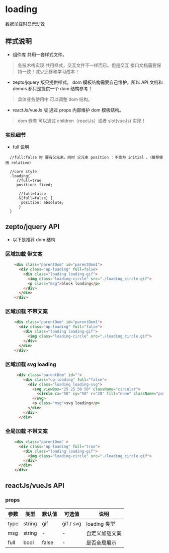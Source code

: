 # loading 

数据加载时显示动效

## 样式说明
- 组件库 共用一套样式文件。
> 各技术栈实现 共用样式，交互文件不一样而已。但是交互 接口文档需要保持一致！减少迁移和学习成本！

- zepto/jquery 版只提供样式。 dom 模板结构需要自己维护。所以 API 文档和 demos 都只是提供一个 dom 结构参考！
> 具体业务使用中 可以调整 dom 结构。

- reactJs/vueJs 版 通过 props 内部维护 dom 模板结构。
> dom 嵌套 可以通过 children（reactJs）或者 slot(vueJs) 实现！

### 实现细节
- full 说明
```less
  //full:false 时 要有父元素。同时 父元素 position ：不能为 initial 。（推荐使用 relative）
  
  //core style 
  .loading{
     //full=true
     position: fixed;
      
      //full=false
      &[full=false] {
       position: absolute;
      }
  }
```

## zepto/jquery API
- 以下是推荐 dom 结构

### 区域加载 带文案
```html
    <div class="parentDom" id="parentDom1">
      <div class="up-loading" full=false>
        <div class="loading loading-gif">
          <img class="loading-circle" src="./loading_circle.gif">
          <p class="msg">block loading</p>
        </div>
      </div>
    </div>
```


### 区域加载 不带文案
```html
    <div class="parentDom" id="parentDom1">
      <div class="up-loading" full="false">
        <div class="loading loading-gif">
          <img class="loading-circle" src="./loading_circle.gif">
        </div>
      </div>
    </div>
```

### 区域加载 svg loading
```html
     <div class="parentDom" id="">
        <div class="up-loading" full="false">
          <div class="loading loading-svg">
            <svg viewBox="25 25 50 50" className="circular">
              <circle cx="50" cy="50" r="20" fill="none" className="path"></circle>
            </svg>
            <p class="msg">svg loading</p>
          </div>
        </div>
      </div>
```

### 全局加载 不带文案
```html
    <div class="parentDom" >
      <div class="up-loading" full="true">
        <div class="loading loading-gif">
          <img class="loading-circle" src="./loading_circle.gif">
        </div>
      </div>
    </div>
```

## reactJs/vueJs API


### props
| 参数       |类型            | 默认值       | 可选值           |说明              
|----------  |--------------  |----------    |----------------  |----------------  
| type       |string          |gif           |  gif / svg       | loading 类型    
| msg        | string         | -            | -                |自定义加载文案             
| full       | bool           | false        | -                | 是否全局展示


